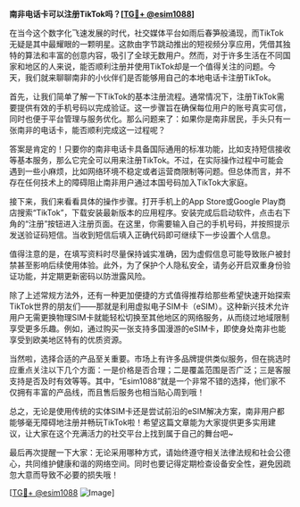 **南非电话卡可以注册TikTok吗？[[TG💪+ @esim1088](https://t.me/s/esim1088)]**

在当今这个数字化飞速发展的时代，社交媒体平台如雨后春笋般涌现，而TikTok无疑是其中最耀眼的一颗明星。这款由字节跳动推出的短视频分享应用，凭借其独特的算法和丰富的创意内容，吸引了全球无数用户。然而，对于许多生活在不同国家和地区的人来说，能否顺利注册并使用TikTok却是一个值得关注的问题。今天，我们就来聊聊南非的小伙伴们是否能够用自己的本地电话卡注册TikTok。

首先，让我们简单了解一下TikTok的基本注册流程。通常情况下，注册TikTok需要提供有效的手机号码以完成验证。这一步骤旨在确保每位用户的账号真实可信，同时也便于平台管理与服务优化。那么问题来了：如果你是南非居民，手头只有一张南非的电话卡，能否顺利完成这一过程呢？

答案是肯定的！只要你的南非电话卡具备国际通用的标准功能，比如支持短信接收等基本服务，那么它完全可以用来注册TikTok。不过，在实际操作过程中可能会遇到一些小麻烦，比如网络环境不稳定或者运营商限制等问题。但总体而言，并不存在任何技术上的障碍阻止南非用户通过本国号码加入TikTok大家庭。

接下来，我们来看看具体的操作步骤。打开手机上的App Store或Google Play商店搜索“TikTok”，下载安装最新版本的应用程序。安装完成后启动软件，点击右下角的“注册”按钮进入注册页面。在这里，你需要输入自己的手机号码，并按照提示发送验证码短信。当收到短信后填入正确代码即可继续下一步设置个人信息。

值得注意的是，在填写资料时尽量保持诚实准确，因为虚假信息可能导致账户被封禁甚至影响后续使用体验。此外，为了保护个人隐私安全，请务必开启双重身份验证功能，并定期更新密码以防泄露风险。

除了上述常规方法外，还有一种更加便捷的方式值得推荐给那些希望快速开始探索TikTok世界的朋友们——那就是利用虚拟电子SIM卡（eSIM）。这种新兴技术允许用户无需更换物理SIM卡就能轻松切换至其他地区的网络服务，从而绕过地域限制享受更多乐趣。例如，通过购买一张支持多国漫游的eSIM卡，即使身处南非也能享受到欧美地区特有的优质资源。

当然啦，选择合适的产品至关重要。市场上有许多品牌提供类似服务，但在挑选时应重点关注以下几个方面：一是价格是否合理；二是覆盖范围是否广泛；三是客服支持是否及时有效等等。其中，“Esim1088”就是一个非常不错的选择，他们家不仅拥有丰富的产品线，而且售后服务也相当贴心周到哦！

总之，无论是使用传统的实体SIM卡还是尝试前沿的eSIM解决方案，南非用户都能够毫无障碍地注册并畅玩TikTok啦！希望这篇文章能为大家提供更多实用建议，让大家在这个充满活力的社交平台上找到属于自己的舞台吧~ 

最后再次提醒一下大家：无论采用哪种方式，请始终遵守相关法律法规和社会公德心，共同维护健康和谐的网络空间。同时也要记得定期检查设备安全性，避免因疏忽大意而导致不必要的损失哦！

[[TG💪+ @esim1088](https://t.me/s/esim1088) ![Image](https://i.postimg.cc/4NQfJmqS/Snipaste-2025-05-13-00-14-12.png)]